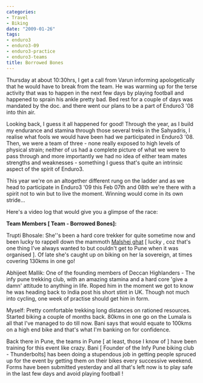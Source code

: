 ```yaml
---
categories:
- Travel
- Biking
date: "2009-01-26"
tags:
- enduro3
- enduro3-09
- enduro3-practice
- enduro3-teams
title: Borrowed Bones
---
```


Thursday at about 10:30hrs, I get a call from Varun informing apologetically that he would have to break from the team. He was warming up for the terse activity that was to happen in the next few days by playing football and happened to sprain his ankle pretty bad. Bed rest for a couple of days was mandated by the doc. and there went our plans to be a part of Enduro3 '08 into thin air.

Looking back, I guess it all happened for good! Through the year, as I build my endurance and stamina through those several treks in the Sahyadris, I realise what fools we would have been had we participated in Enduro3 '08. Then, we were a team of three - none really exposed to high levels of physical strain; neither of us had a complete picture of what we were to pass through and more importantly we had no idea of either team mates strengths and weaknesses - something I guess that's quite an intrinsic aspect of the spirit of Enduro3.

This year we're on an altogether different rung on the ladder and as we head to participate in Enduro3 '09 this Feb 07th and 08th we're there with a spirit not to win but to live the moment. Winning would come in its own stride...

Here's a video log that would give you a glimpse of the race:

**Team Members \[ Team - Borrowed Bones\]:**

Trupti Bhosale: She''s been a hard core trekker for quite sometime now and been lucky to rappell down the mammoth [Malshej ghat](http://video.aol.com/video-detail/1200-ft-water-fall-rappelling-at-malshej-ghat/2672508450) \[ lucky , coz that's one thing I've always wanted to but couldn't get to Pune when it was organised \]. Of late she's caught up on biking on her la sovereign, at times covering 130kms in one go!

Abhijeet Mallik: One of the founding members of Deccan Highlanders - The infy pune trekking club, with an amazing stamina and a hard core 'give a damn' attitude to anything in life. Roped him in the moment we got to know he was heading back to India post his short stint in UK. Though not much into cycling, one week of practise should get him in form.

Myself: Pretty comfortable trekking long distances on rationed resources. Started biking a couple of months back. 80kms in one go on the Lumala is all that I've managed to do till now. Bani says that would equate to 100kms on a high end bike and that's what I'm banking on for confidence.

Back there in Pune, the teams in Pune \[ at least, those I know of \] have been training for this event like crazy. Bani \[ Founder of the Infy Pune biking club - Thunderbolts\] has been doing a stupendous job in getting people spruced up for the event by getting them on their bikes every successive weekend. Forms have been submitted yesterday and all that's left now is to play safe in the last few days and avoid playing football !
